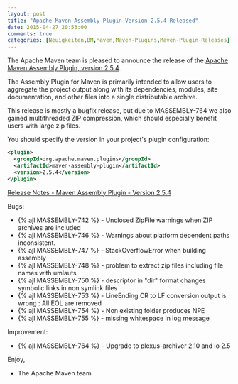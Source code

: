 ```yaml
---
layout: post
title: "Apache Maven Assembly Plugin Version 2.5.4 Released"
date: 2015-04-27 20:53:00
comments: true
categories: [Neuigkeiten,BM,Maven,Maven-Plugins,Maven-Plugin-Releases]
---
```

The Apache Maven team is pleased to announce the release of the 
[Apache Maven Assembly Plugin, version 2.5.4](http://maven.apache.org/plugins/maven-assembly-plugin/).

The Assembly Plugin for Maven is primarily intended to allow users to aggregate
the project output along with its dependencies, modules, site documentation,
and other files into a single distributable archive.

This release is mostly a bugfix release, but due to MASSEMBLY-764 we
also gained multithreaded ZIP compression, which should especially
benefit users with large zip files.

You should specify the version in your project's plugin configuration:

``` xml
<plugin>
  <groupId>org.apache.maven.plugins</groupId>
  <artifactId>maven-assembly-plugin</artifactId>
  <version>2.5.4</version>
</plugin>
```
<!-- more -->

[Release Notes - Maven Assembly Plugin - Version 2.5.4](https://issues.apache.org/jira/secure/ReleaseNote.jspa?projectId=12317220&version=12330363)

Bugs:

 * {% ajl MASSEMBLY-742 %} - Unclosed ZipFile warnings when ZIP archives are included
 * {% ajl MASSEMBLY-746 %} - Warnings about platform dependent paths inconsistent.
 * {% ajl MASSEMBLY-747 %} - StackOverflowError when building assembly
 * {% ajl MASSEMBLY-748 %} - problem to extract zip files including file names with umlauts
 * {% ajl MASSEMBLY-750 %} - descriptor in "dir" format changes symbolic links in non symlink files
 * {% ajl MASSEMBLY-753 %} - LineEnding CR to LF conversion output is wrong : All EOL are removed
 * {% ajl MASSEMBLY-754 %} - Non existing folder produces NPE
 * {% ajl MASSEMBLY-755 %} - missing whitespace in log message

Improvement:

 * {% ajl MASSEMBLY-764 %} - Upgrade to plexus-archiver 2.10 and io 2.5

Enjoy,

- The Apache Maven team
